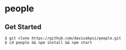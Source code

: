 # people

## Get Started
```
$ git clone https://github.com/davisakpsi/people.git
$ cd people && npm install && npm start
```